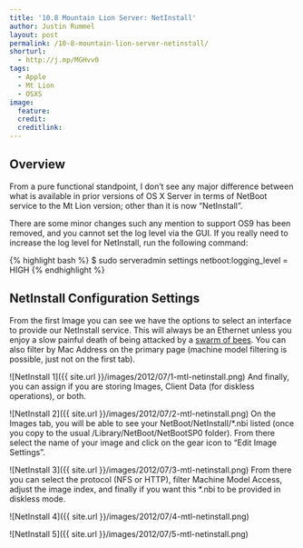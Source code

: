 ```yaml
---
title: '10.8 Mountain Lion Server: NetInstall'
author: Justin Rummel
layout: post
permalink: /10-8-mountain-lion-server-netinstall/
shorturl:
  - http://j.mp/MGHvv0
tags: 
  - Apple
  - Mt Lion
  - OSXS
image:
  feature:
  credit:
  creditlink:
---
```

Overview
---
From a pure functional standpoint, I don’t see any major difference between what is available in prior versions of OS X Server in terms of NetBoot service to the Mt Lion version; other than it is now “NetInstall”.

There are some minor changes such any mention to support OS9 has been removed, and you cannot set the log level via the GUI. If you really need to increase the log level for NetInstall, run the following command: 

{% highlight bash %}
$ sudo serveradmin settings netboot:logging_level = HIGH
{% endhighlight %}

NetInstall Configuration Settings
---
From the first Image you can see we have the options to select an interface to provide our NetInstall service. This will always be an Ethernet unless you enjoy a slow painful death of being attacked by a [swarm of bees][HT1865]. You can also filter by Mac Address on the primary page (machine model filtering is possible, just not on the first tab).

[HT1865]: http://support.apple.com/kb/HT1865

![NetInstall 1]({{ site.url }}/images/2012/07/1-mtl-netinstall.png)
And finally, you can assign if you are storing Images, Client Data (for diskless operations), or both.

![NetInstall 2]({{ site.url }}/images/2012/07/2-mtl-netinstall.png)
On the Images tab, you will be able to see your NetBoot/NetInstall/*.nbi listed (once you copy to the usual /Library/NetBoot/NetBootSP0 folder). From there select the name of your image and click on the gear icon to “Edit Image Settings”.

![NetInstall 3]({{ site.url }}/images/2012/07/3-mtl-netinstall.png)
From there you can select the protocol (NFS or HTTP), filter Machine Model Access, adjust the image index, and finally if you want this *.nbi to be provided in diskless mode.

![NetInstall 4]({{ site.url }}/images/2012/07/4-mtl-netinstall.png)

![NetInstall 5]({{ site.url }}/images/2012/07/5-mtl-netinstall.png)
